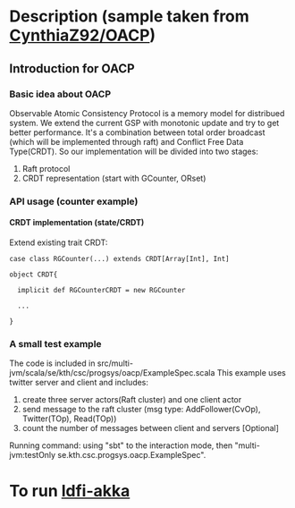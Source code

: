 
# Description (sample taken from [CynthiaZ92/OACP](https://github.com/CynthiaZ92/OACP))

## Introduction for OACP
### Basic idea about OACP
Observable Atomic Consistency Protocol is a memory model for distribued system. We extend the current GSP with monotonic update and try to get better performance.
It's a combination between total order broadcast (which will be implemented through raft) and Conflict Free Data Type(CRDT). So our implementation will be divided into two stages:
1. Raft protocol
2. CRDT representation (start with GCounter, ORset)
### API usage (counter example)
#### CRDT implementation (state/CRDT)
Extend existing trait CRDT:
````
case class RGCounter(...) extends CRDT[Array[Int], Int]

object CRDT{

  implicit def RGCounterCRDT = new RGCounter
  
  ...

}
````
### A small test example
The code is included in src/multi-jvm/scala/se/kth/csc/progsys/oacp/ExampleSpec.scala
This example uses twitter server and client and includes:
1. create three server actors(Raft cluster) and one client actor
2. send message to the raft cluster (msg type: AddFollower(CvOp), Twitter(TOp), Read(TOp))
3. count the number of messages between client and servers [Optional]
 
Running command: using "sbt" to the interaction mode, then "multi-jvm:testOnly se.kth.csc.progsys.oacp.ExampleSpec".

# To run [ldfi-akka](https://github.com/KTH/ldfi-akka)
